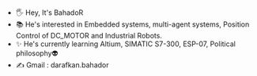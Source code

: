 - 🖐 Hey, It's BahadoR
- 📚 He's interested in  Embedded systems, multi-agent systems, Position Control of DC_MOTOR and Industrial Robots.
- ✨ He's currently learning Altium, SIMATIC S7-300, ESP-07, Political philosophy👽 
- ✍ Gmail : darafkan.bahador



<!---
bhd0y8/bhd0y8 is a ✨ special ✨ repository because its `README.md` (this file) appears on your GitHub profile.
You can click the Preview link to take a look at your changes.
--->
